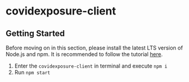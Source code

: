# covidexposure-client

## Getting Started
Before moving on in this section, please install the latest LTS version of Node.js and npm. It is recommended to follow the tutorial [here](https://www.youtube.com/watch?v=ohBFbA0O6hs).

1. Enter the `covidexposure-client` in terminal and execute `npm i`
2. Run `npm start`


